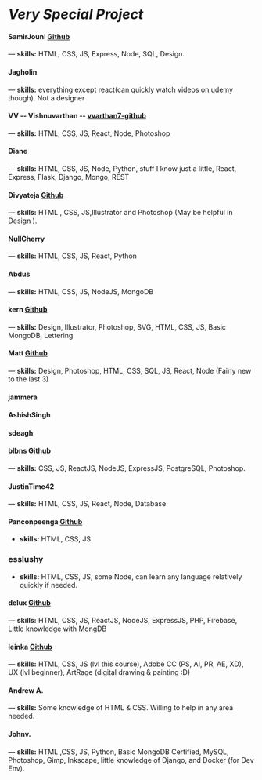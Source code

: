 # *Very Special Project*



#### SamirJouni [Github](https://github.com/SamirJouni)
— **skills:** HTML, CSS, JS, Express, Node, SQL, Design.


#### Jagholin
— **skills:** everything except react(can quickly watch videos on udemy though). Not a designer


#### VV -- Vishnuvarthan -- [vvarthan7-github](https://github.com/vvarthan7)
— **skills:** HTML, CSS, JS, React, Node, Photoshop


#### Diane
— **skills:** HTML, CSS, JS, Node, Python, stuff I know just a little, React, Express, Flask, Django, Mongo, REST


#### Divyateja [Github](https://github.com/Divyateja04)
— **skills:** HTML , CSS, JS,Illustrator and Photoshop (May be helpful in Design ).


#### NullCherry
— **skills:** HTML, CSS, JS, React, Python


#### Abdus
— **skills:** HTML, CSS, JS, NodeJS, MongoDB


#### kern [Github](https://github.com/Pavelisp)
— **skills:** Design, Illustrator, Photoshop, SVG, HTML, CSS, JS, Basic MongoDB, Lettering

#### Matt [Github](https://github.com/MattCSmith)
—  **skills:** Design, Photoshop, HTML, CSS, SQL, JS, React, Node (Fairly new to the last 3)

#### jammera

#### AshishSingh

#### sdeagh

#### blbns [Github](https://github.com/balabis)
— **skills:** CSS, JS, ReactJS, NodeJS, ExpressJS, PostgreSQL, Photoshop.

#### JustinTime42
— **skills:** HTML, CSS, JS, React, Node, Database

#### Panconpeenga [Github](https://github.com/Panconpeenga)
- **skills:** HTML, CSS, JS

### esslushy
- **skills:** HTML, CSS, JS, some Node, can learn any language relatively quickly if needed.

#### delux [Github](https://github.com/deluxscript)
— **skills:** HTML, CSS, JS, ReactJS, NodeJS, ExpressJS, PHP, Firebase, Little knowledge with MongDB

#### leinka [Github](https://github.com/leinka)
— **skills:** HTML, CSS, JS (lvl this course), Adobe CC (PS, AI, PR, AE, XD), UX (lvl beginner), ArtRage (digital drawing & painting :D)

#### Andrew A.
— **skills:** Some knowledge of HTML & CSS. Willing to help in any area needed.

#### Johnv.
— **skills:** HTML ,CSS, JS, Python, Basic MongoDB Certified, MySQL, Photoshop, Gimp, Inkscape, little knowledge of Django, and Docker (for Dev Env).
